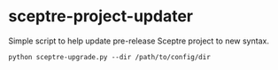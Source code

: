 # sceptre-project-updater
Simple script to help update pre-release Sceptre project to new syntax.

```python sceptre-upgrade.py --dir /path/to/config/dir```
